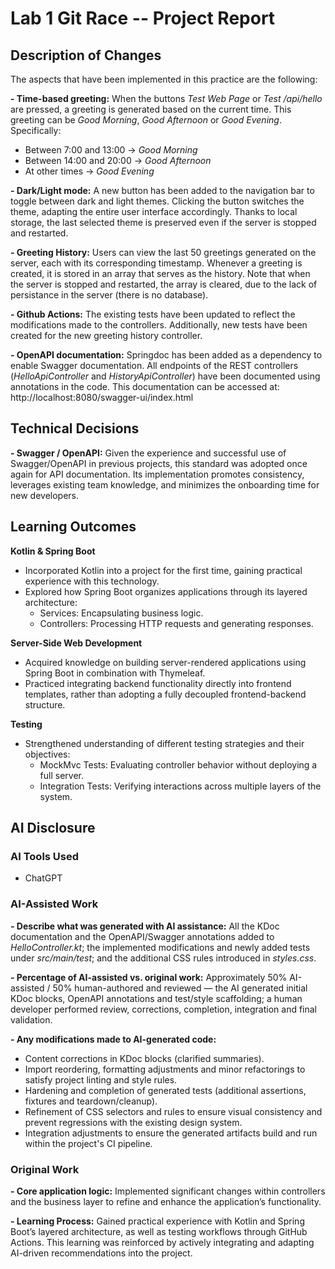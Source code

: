 # Lab 1 Git Race -- Project Report

## Description of Changes
The aspects that have been implemented in this practice are the following:

**- Time-based greeting:** When the buttons *Test Web Page* or *Test /api/hello* are pressed, a greeting is generated based on the current time. This greeting can be *Good Morning*, *Good Afternoon* or *Good Evening*. Specifically:  
  - Between 7:00 and 13:00 → *Good Morning*  
  - Between 14:00 and 20:00 → *Good Afternoon*  
  - At other times → *Good Evening*

**- Dark/Light mode:** A new button has been added to the navigation bar to toggle between dark and light themes. Clicking the button switches the theme, adapting the entire user interface accordingly. Thanks to local storage, the last selected theme is preserved even if the server is stopped and restarted.

**- Greeting History:** Users can view the last 50 greetings generated on the server, each with its corresponding timestamp. Whenever a greeting is created, it is stored in an array that serves as the history. Note that when the server is stopped and restarted, the array is cleared, due to the lack of persistance in the server (there is no database).

**- Github Actions:** The existing tests have been updated to reflect the modifications made to the controllers. Additionally, new tests have been created for the new greeting history controller.

**- OpenAPI documentation:** Springdoc has been added as a dependency to enable Swagger documentation. All endpoints of the REST controllers (*HelloApiController* and *HistoryApiController*) have been documented using annotations in the code. This documentation can be accessed at: http://localhost:8080/swagger-ui/index.html

## Technical Decisions

**- Swagger / OpenAPI:** Given the experience and successful use of Swagger/OpenAPI in previous projects, this standard was adopted once again for API documentation. Its implementation promotes consistency, leverages existing team knowledge, and minimizes the onboarding time for new developers.

## Learning Outcomes

**Kotlin & Spring Boot**
- Incorporated Kotlin into a project for the first time, gaining practical experience with this technology.
- Explored how Spring Boot organizes applications through its layered architecture:
  - Services: Encapsulating business logic.
  - Controllers: Processing HTTP requests and generating responses.

**Server-Side Web Development**
- Acquired knowledge on building server-rendered applications using Spring Boot in combination with Thymeleaf.
- Practiced integrating backend functionality directly into frontend templates, rather than adopting a fully decoupled frontend-backend structure.

**Testing**
- Strengthened understanding of different testing strategies and their objectives:
  - MockMvc Tests: Evaluating controller behavior without deploying a full server.
  - Integration Tests: Verifying interactions across multiple layers of the system.

## AI Disclosure
### AI Tools Used
- ChatGPT

### AI-Assisted Work

**- Describe what was generated with AI assistance:** All the KDoc documentation and the OpenAPI/Swagger annotations added to *HelloController.kt*; the implemented modifications and newly added tests under *src/main/test*; and the additional CSS rules introduced in *styles.css*.

**- Percentage of AI-assisted vs. original work:** Approximately 50% AI-assisted / 50% human-authored and reviewed — the AI generated initial KDoc blocks, OpenAPI annotations and test/style scaffolding; a human developer performed review, corrections, completion, integration and final validation.

**- Any modifications made to AI-generated code:**
  - Content corrections in KDoc blocks (clarified summaries).
  - Import reordering, formatting adjustments and minor refactorings to satisfy project linting and style rules.
  - Hardening and completion of generated tests (additional assertions, fixtures and teardown/cleanup).
  - Refinement of CSS selectors and rules to ensure visual consistency and prevent regressions with the existing design system.
  - Integration adjustments to ensure the generated artifacts build and run within the project's CI pipeline.

### Original Work

**- Core application logic:** Implemented significant changes within controllers and the business layer to refine and enhance the application’s functionality.

**- Learning Process:** Gained practical experience with Kotlin and Spring Boot’s layered architecture, as well as testing workflows through GitHub Actions. This learning was reinforced by actively integrating and adapting AI-driven recommendations into the project.